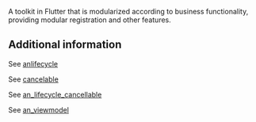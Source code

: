 A toolkit in Flutter that is modularized according to business functionality, providing modular
registration and other features.

## Additional information

See [anlifecycle](https://pub.dev/packages/anlifecycle)

See [cancelable](https://pub.dev/packages/cancellable)

See [an_lifecycle_cancellable](https://pub.dev/packages/an_lifecycle_cancellable)

See [an_viewmodel](https://pub.dev/packages/an_viewmodel)